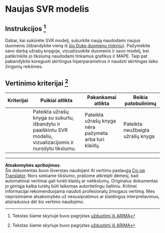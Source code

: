 <!--
CO_OP_TRANSLATOR_METADATA:
{
  "original_hash": "94aa2fc6154252ae30a3f3740299707a",
  "translation_date": "2025-09-03T17:00:50+00:00",
  "source_file": "7-TimeSeries/3-SVR/assignment.md",
  "language_code": "lt"
}
-->
# Naujas SVR modelis

## Instrukcijos [^1]

Dabar, kai sukūrėte SVR modelį, sukurkite naują naudodami naujus duomenis (išbandykite vieną iš [šių Duke duomenų rinkinių](http://www2.stat.duke.edu/~mw/ts_data_sets.html)). Pažymėkite savo darbą užrašų knygoje, vizualizuokite duomenis ir savo modelį, bei patikrinkite jo tikslumą naudodami tinkamus grafikus ir MAPE. Taip pat pabandykite koreguoti skirtingus hiperparametrus ir naudoti skirtingas laiko žingsnių reikšmes.

## Vertinimo kriterijai [^1]

| Kriterijai | Puikiai atlikta                                             | Pakankamai atlikta                                       | Reikia patobulinimų              |
| ---------- | ----------------------------------------------------------- | ------------------------------------------------------- | -------------------------------- |
|            | Pateikta užrašų knyga su sukurtu, išbandytu ir paaiškintu SVR modeliu, vizualizacijomis ir nurodytu tikslumu. | Pateikta užrašų knyga nėra pažymėta arba turi klaidų.   | Pateikta neužbaigta užrašų knyga |

[^1]: Tekstas šiame skyriuje buvo pagrįstas [užduotimi iš ARIMA](https://github.com/microsoft/ML-For-Beginners/tree/main/7-TimeSeries/2-ARIMA/assignment.md)

---

**Atsakomybės apribojimas**:  
Šis dokumentas buvo išverstas naudojant AI vertimo paslaugą [Co-op Translator](https://github.com/Azure/co-op-translator). Nors siekiame tikslumo, prašome atkreipti dėmesį, kad automatiniai vertimai gali turėti klaidų ar netikslumų. Originalus dokumentas jo gimtąja kalba turėtų būti laikomas autoritetingu šaltiniu. Kritinei informacijai rekomenduojama naudoti profesionalų žmogaus vertimą. Mes neprisiimame atsakomybės už nesusipratimus ar klaidingus interpretavimus, atsiradusius dėl šio vertimo naudojimo.